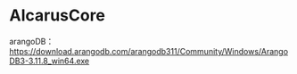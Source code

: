 # AIcarusCore

arangoDB：https://download.arangodb.com/arangodb311/Community/Windows/ArangoDB3-3.11.8_win64.exe